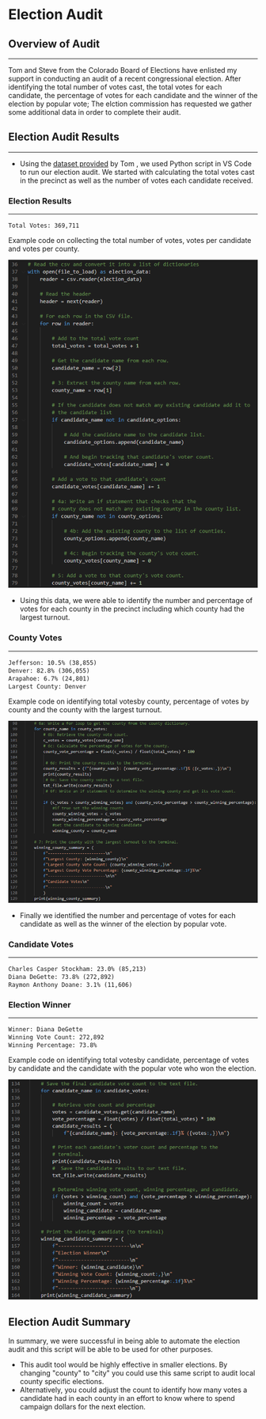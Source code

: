 # Election Audit

## Overview of Audit  
---
Tom and Steve from the Colorado Board of Elections have enlisted my support in conducting an audit of a recent congressional election. After identifying the total number of votes cast, the total votes for each candidate, the percentage of votes for each candidate and the winner of the election by popular vote; The elction commission has requested we gather some additional data in order to complete their audit.


## Election Audit Results
--- 
- Using the [dataset provided](./resources/election_results.csv) by Tom , we used Python script in VS Code to run our election audit. We started with calculating the total votes cast in the precinct as well as the number of votes each candidate received.



### Election Results
---
    Total Votes: 369,711


Example code on collecting the total number of votes, votes per candidate and votes per county.

![candidate_votes](./resources/candidate_vote_example.PNG)

- Using this data, we were able to identify the number and percentage of votes for each county in the precinct including which county had the largest turnout.

### County Votes
---

    Jefferson: 10.5% (38,855)
    Denver: 82.8% (306,055)
    Arapahoe: 6.7% (24,801)
    Largest County: Denver


Example code on identifying total votesby county, percentage of votes by county and the county with the largest turnout.

![winning_county](./resources/winning_county_example.PNG)

- Finally we identified the number and percentage of votes for each candidate as well as the winner of the election by popular vote.

### Candidate Votes
---
    Charles Casper Stockham: 23.0% (85,213)
    Diana DeGette: 73.8% (272,892)
    Raymon Anthony Doane: 3.1% (11,606)

### Election Winner
---
    Winner: Diana DeGette
    Winning Vote Count: 272,892
    Winning Percentage: 73.8%

Example code on identifying total votesby candidate, percentage of votes by candidate and the candidate with the popular vote who won the election.

![candidate_winner](./resources/winning_candidate_example.PNG)



## Election Audit Summary 
In summary, we were successful in being able to automate the election audit and this script will be able to be used for other purposes.
-   This audit tool would be highly effective in smaller elections. By changing "county" to "city" you could use this same script to audit local county specific elections.
-   Alternatively, you could adjust the count to identify how many votes a candidate had in each county in an effort to know where to spend campaign dollars for the next election. 

